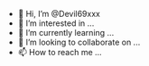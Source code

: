 - 👋 Hi, I’m @Devil69xxx
- 👀 I’m interested in ...
- 🌱 I’m currently learning ...
- 💞️ I’m looking to collaborate on ...
- 📫 How to reach me ...

<!---
Devil69xxx/Devil69xxx is a ✨ special ✨ repository because its `README.md` (this file) appears on your GitHub profile.
You can click the Preview link to take a look at your changes.
--->
